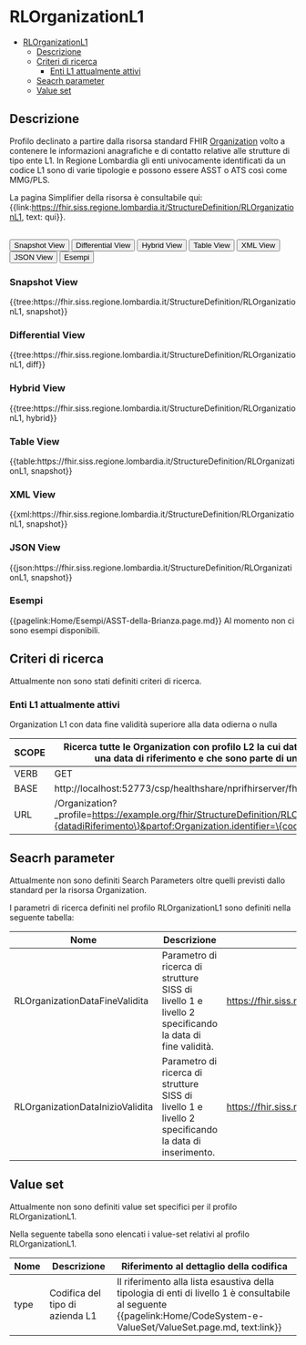 # RLOrganizationL1

- [RLOrganizationL1](#rlorganizationl1)
  - [Descrizione](#descrizione)
  - [Criteri di ricerca](#criteri-di-ricerca)
    - [Enti L1 attualmente attivi](#enti-l1-attualmente-attivi)
  - [Seacrh parameter](#seacrh-parameter)
  - [Value set](#value-set)


## Descrizione

Profilo declinato a partire dalla risorsa standard FHIR [Organization](http://hl7.org/fhir/R4/organization.html) volto a contenere le informazioni anagrafiche e di contatto relative alle strutture di tipo ente L1. In Regione Lombardia gli enti univocamente identificati da un codice L1 sono di varie tipologie e possono essere ASST o ATS così come MMG/PLS.

La pagina Simplifier della risorsa è consultabile qui: {{link:https://fhir.siss.regione.lombardia.it/StructureDefinition/RLOrganizationL1, text: qui}}.

<br>
<div class="tab">
 <button class="tablinks active" onclick="openTab(event, 'Snapshot View')">Snapshot View</button>
  <button class="tablinks" onclick="openTab(event, 'Differential View')">Differential View</button>
  <button class="tablinks" onclick="openTab(event, 'Hybrid View')">Hybrid View</button>
   <button class="tablinks" onclick="openTab(event, 'Table View')">Table View</button>
   <button class="tablinks" onclick="openTab(event, 'XML View')">XML View</button>
  <button class="tablinks" onclick="openTab(event, 'JSON View')">JSON View</button>
  <button class="tablinks" onclick="openTab(event, 'Esempi')">Esempi</button>
</div>

<div id="Snapshot View" class="tabcontent" style="display:block">
  <h3>Snapshot View</h3>
{{tree:https://fhir.siss.regione.lombardia.it/StructureDefinition/RLOrganizationL1, snapshot}}
</div>

<div id="Differential View" class="tabcontent">
  <h3>Differential View</h3>
{{tree:https://fhir.siss.regione.lombardia.it/StructureDefinition/RLOrganizationL1, diff}}
</div>

<div id="Hybrid View" class="tabcontent">
  <h3>Hybrid View</h3>
{{tree:https://fhir.siss.regione.lombardia.it/StructureDefinition/RLOrganizationL1, hybrid}}
</div>

<div id="Table View" class="tabcontent">
  <h3>Table View</h3>
{{table:https://fhir.siss.regione.lombardia.it/StructureDefinition/RLOrganizationL1, snapshot}}
</div>

<div id="XML View" class="tabcontent">
  <h3>XML View</h3>
{{xml:https://fhir.siss.regione.lombardia.it/StructureDefinition/RLOrganizationL1, snapshot}}
</div>

<div id="JSON View" class="tabcontent">
  <h3>JSON View</h3>
{{json:https://fhir.siss.regione.lombardia.it/StructureDefinition/RLOrganizationL1, snapshot}}
</div>

<div id="Esempi" class="tabcontent">
  <h3>Esempi</h3>
{{pagelink:Home/Esempi/ASST-della-Brianza.page.md}}
Al momento non ci sono esempi disponibili. 
<br>
</div>

<!-- ===================================================FINE SEZIONE=================================================== -->

## Criteri di ricerca

Attualmente non sono stati definiti criteri di ricerca.

### Enti L1 attualmente attivi
Organization L1 con data fine validità superiore alla data odierna o nulla

| SCOPE | Ricerca tutte le Organization con profilo L2 la cui data di fine validità è maggiore di una data di riferimento e che sono parte   di un determinato codice L1    |
|---|---|
| VERB | GET |
| BASE | http://localhost:52773/csp/healthshare/nprifhirserver/fhir/r4    |
| URL | /Organization?_profile=https://example.org/fhir/StructureDefinition/RLOrganizationL2&dataFineValidita=\{datadiRiferimento\}&partof:Organization.identifier=\{codicelivelloL1\}    |

<!-- ===================================================FINE SEZIONE=================================================== -->

## Seacrh parameter

Attualmente non sono definiti Search Parameters oltre quelli previsti dallo standard per la risorsa Organization.

I parametri di ricerca definiti nel profilo RLOrganizationL1 sono definiti nella seguente tabella:

| Nome | Descrizione | URL | Espressione |
|---|---|---|---|
| RLOrganizationDataFineValidita | Parametro di ricerca di strutture SISS di livello 1 e livello 2   specificando la data di fine validità. | https://fhir.siss.regione.lombardia.it/SearchParameter/RLOrganizationDataFineValidita | extension.where(url='https://fhir.siss.regione.lombardia.it/StructureDefinition/RLOrganizationDataFineValidita').value |
| RLOrganizationDataInizioValidita | Parametro di ricerca di strutture SISS di livello 1 e livello 2   specificando la data di inserimento. | https://fhir.siss.regione.lombardia.it/SearchParameter/RLOrganizationDataInizioValidita | extension.where(url='https://fhir.siss.regione.lombardia.it/StructureDefinition/RLOrganizationDataInizioValidita').value |

<!-- ===================================================FINE SEZIONE=================================================== -->

## Value set

Attualmente non sono definiti value set specifici per il profilo RLOrganizationL1.

Nella seguente tabella sono elencati i value-set relativi al profilo RLOrganizationL1.

| Nome | Descrizione | Riferimento al dettaglio della codifica |
|---|---|---|
| type | Codifica del tipo di azienda L1 | Il riferimento alla lista esaustiva della tipologia di enti di   livello 1 è consultabile al seguente {{pagelink:Home/CodeSystem-e-ValueSet/ValueSet.page.md, text:link}} |
